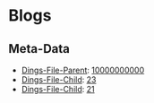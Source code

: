 # Blogs

## Meta-Data

- [Dings-File-Parent](10000000000.md): [10000000000](10000000000.md)
- [Dings-File-Child](300000017.md): [23](23.md)
- [Dings-File-Child](300000017.md): [21](21.md)
